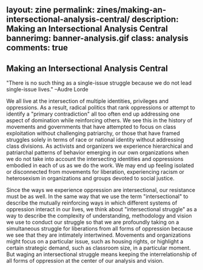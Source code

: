 layout: zine
permalink: zines/making-an-intersectional-analysis-central/
description: Making an Intersectional Analysis Central
bannerimg: banner-analysis.gif
class: analysis
comments: true
---

<h2>Making an Intersectional Analysis Central</h2>

"There is no such thing as a single-issue struggle because we do not lead single-issue lives."
–Audre Lorde

We all live at the intersection of multiple identities, privileges and oppressions. As a result, radical politics that rank oppressions or attempt to identify a "primary contradiction" all too often end up addressing one aspect of domination while reinforcing others. We see this in the history of movements and governments that have attempted to focus on class exploitation without challenging patriarchy, or those that have framed struggles solely in terms of race or national identity without addressing class divisions. As activists and organizers we experience hierarchical and patriarchal patterns of behavior emerging in our own organizations when we do not take into account the intersecting identities and oppressions embodied in each of us as we do the work. We may end up feeling isolated or disconnected from movements for liberation, experiencing racism or heterosexism in organizations and groups devoted to social justice.

Since the ways we experience oppression are intersectional, our resistance must be as well. In the same way that we use the term "intersectional" to describe the mutually reinforcing ways in which different systems of oppression interact in our lives, we think about "intersectional struggle" as a way to describe the complexity of understanding, methodology and vision we use to conduct our struggle so that we are profoundly taking on a simultaneous struggle for liberations from all forms of oppression because we see that they are intimately intertwined. Movements and organizations might focus on a particular issue, such as housing rights, or highlight a certain strategic demand, such as classroom size, in a particular moment. But waging an intersectional struggle means keeping the interrelationship of all forms of oppression at the center of our analysis and vision.